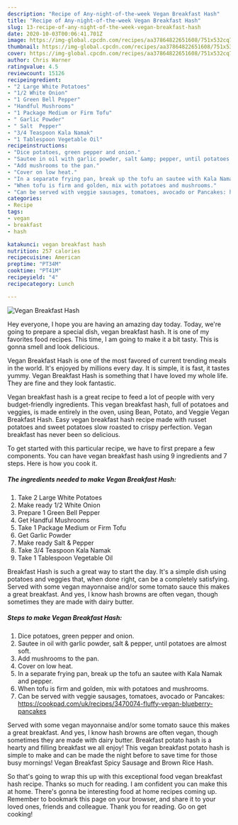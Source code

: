 ```yaml
---
description: "Recipe of Any-night-of-the-week Vegan Breakfast Hash"
title: "Recipe of Any-night-of-the-week Vegan Breakfast Hash"
slug: 13-recipe-of-any-night-of-the-week-vegan-breakfast-hash
date: 2020-10-03T00:06:41.701Z
image: https://img-global.cpcdn.com/recipes/aa37864822651608/751x532cq70/vegan-breakfast-hash-recipe-main-photo.jpg
thumbnail: https://img-global.cpcdn.com/recipes/aa37864822651608/751x532cq70/vegan-breakfast-hash-recipe-main-photo.jpg
cover: https://img-global.cpcdn.com/recipes/aa37864822651608/751x532cq70/vegan-breakfast-hash-recipe-main-photo.jpg
author: Chris Warner
ratingvalue: 4.5
reviewcount: 15126
recipeingredient:
- "2 Large White Potatoes"
- "1/2 White Onion"
- "1 Green Bell Pepper"
- "Handful Mushrooms"
- "1 Package Medium or Firm Tofu"
- " Garlic Powder"
- " Salt  Pepper"
- "3/4 Teaspoon Kala Namak"
- "1 Tablespoon Vegetable Oil"
recipeinstructions:
- "Dice potatoes, green pepper and onion."
- "Sautee in oil with garlic powder, salt &amp; pepper, until potatoes are almost soft."
- "Add mushrooms to the pan."
- "Cover on low heat."
- "In a separate frying pan, break up the tofu an sautee with Kala Namak and pepper."
- "When tofu is firm and golden, mix with potatoes and mushrooms."
- "Can be served with veggie sausages, tomatoes, avocado or Pancakes: https://cookpad.com/uk/recipes/3470074-fluffy-vegan-blueberry-pancakes"
categories:
- Recipe
tags:
- vegan
- breakfast
- hash

katakunci: vegan breakfast hash 
nutrition: 257 calories
recipecuisine: American
preptime: "PT34M"
cooktime: "PT41M"
recipeyield: "4"
recipecategory: Lunch

---
```



![Vegan Breakfast Hash](https://img-global.cpcdn.com/recipes/aa37864822651608/751x532cq70/vegan-breakfast-hash-recipe-main-photo.jpg)

Hey everyone, I hope you are having an amazing day today. Today, we're going to prepare a special dish, vegan breakfast hash. It is one of my favorites food recipes. This time, I am going to make it a bit tasty. This is gonna smell and look delicious.

Vegan Breakfast Hash is one of the most favored of current trending meals in the world. It's enjoyed by millions every day. It is simple, it is fast, it tastes yummy. Vegan Breakfast Hash is something that I have loved my whole life. They are fine and they look fantastic.

Vegan breakfast hash is a great recipe to feed a lot of people with very budget-friendly ingredients. This vegan breakfast hash, full of potatoes and veggies, is made entirely in the oven, using Bean, Potato, and Veggie Vegan Breakfast Hash. Easy vegan breakfast hash recipe made with russet potatoes and sweet potatoes slow roasted to crispy perfection. Vegan breakfast has never been so delicious.


To get started with this particular recipe, we have to first prepare a few components. You can have vegan breakfast hash using 9 ingredients and 7 steps. Here is how you cook it.

<!--inarticleads1-->

##### The ingredients needed to make Vegan Breakfast Hash:

1. Take 2 Large White Potatoes
1. Make ready 1/2 White Onion
1. Prepare 1 Green Bell Pepper
1. Get Handful Mushrooms
1. Take 1 Package Medium or Firm Tofu
1. Get  Garlic Powder
1. Make ready  Salt &amp; Pepper
1. Take 3/4 Teaspoon Kala Namak
1. Take 1 Tablespoon Vegetable Oil


Breakfast Hash is such a great way to start the day. It&#39;s a simple dish using potatoes and veggies that, when done right, can be a completely satisfying. Served with some vegan mayonnaise and/or some tomato sauce this makes a great breakfast. And yes, I know hash browns are often vegan, though sometimes they are made with dairy butter. 

<!--inarticleads2-->

##### Steps to make Vegan Breakfast Hash:

1. Dice potatoes, green pepper and onion.
1. Sautee in oil with garlic powder, salt &amp; pepper, until potatoes are almost soft.
1. Add mushrooms to the pan.
1. Cover on low heat.
1. In a separate frying pan, break up the tofu an sautee with Kala Namak and pepper.
1. When tofu is firm and golden, mix with potatoes and mushrooms.
1. Can be served with veggie sausages, tomatoes, avocado or Pancakes: https://cookpad.com/uk/recipes/3470074-fluffy-vegan-blueberry-pancakes


Served with some vegan mayonnaise and/or some tomato sauce this makes a great breakfast. And yes, I know hash browns are often vegan, though sometimes they are made with dairy butter. Breakfast potato hash is a hearty and filling breakfast we all enjoy! This vegan breakfast potato hash is simple to make and can be made the night before to save time for those busy mornings! Vegan Breakfast Spicy Sausage and Brown Rice Hash. 

So that's going to wrap this up with this exceptional food vegan breakfast hash recipe. Thanks so much for reading. I am confident you can make this at home. There's gonna be interesting food at home recipes coming up. Remember to bookmark this page on your browser, and share it to your loved ones, friends and colleague. Thank you for reading. Go on get cooking!
